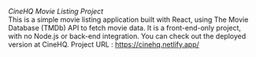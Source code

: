 *CineHQ Movie Listing Project* <br>
This is a simple movie listing application built with React, using The Movie Database (TMDb) API to fetch movie data. It is a front-end-only project, with no Node.js or back-end integration. You can check out the deployed version at CineHQ.
Project URL : https://cinehq.netlify.app/
